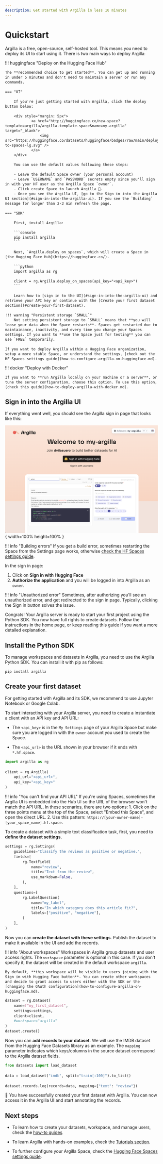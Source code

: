 ```yaml
---
description: Get started with Argilla in less 10 minutes
---
```


# Quickstart

Argilla is a free, open-source, self-hosted tool. This means you need to deploy its UI to start using it. There is two main ways to deploy Argilla:

!!! huggingface "Deploy on the Hugging Face Hub"

    The **recommended choice to get started**. You can get up and running in under 5 minutes and don't need to maintain a server or run any commands.

    === "UI"

        If you're just getting started with Argilla, click the deploy button below:

        <div style="margin: 5px">
                <a href="http://huggingface.co/new-space?template=argilla/argilla-template-space&name=my-argilla" target="_blank">
                    <img src="https://huggingface.co/datasets/huggingface/badges/raw/main/deploy-to-spaces-lg.svg" />
                </a>
        </div>

        You can use the default values following these steps:

        - Leave the default Space owner (your personal account)
        - Leave `USERNAME` and `PASSWORD` secrets empty since you'll sign in with your HF user as the Argilla Space `owner`.
        - Click create Space to launch Argilla 🚀.
        - Once you see the Argilla UI, [go to the Sign in into the Argilla UI section](#sign-in-into-the-argilla-ui). If you see the `Building` message for longer than 2-3 min refresh the page.

    === "SDK"

        First, install Argilla:

        ```console
        pip install argilla
        ```

        Next, `Argilla.deploy_on_spaces`, which will create a Space in [the Hugging Face Hub](https://huggingface.co/).

        ```python
        import argilla as rg

        client = rg.Argilla.deploy_on_spaces(api_key="<api_key>")
        ```

        Learn how to [sign in to the UI](#sign-in-into-the-argilla-ui) and retrieve your API key or continue with the [Create your first dataset section](#create-your-first-dataset).

    !!! warning "Persistent storage `SMALL`"
        Not setting persistent storage to `SMALL` means that **you will loose your data when the Space restarts**. Spaces get restarted due to maintainance, inactivity, and every time you change your Spaces settings. If you want to **use the Space just for testing** you can use `FREE` temporarily.

    If you want to deploy Argilla within a Hugging Face organization, setup a more stable Space, or understand the settings, [check out the HF Spaces settings guide](how-to-configure-argilla-on-huggingface.md).

!!! docker "Deploy with Docker"

    If you want to **run Argilla locally on your machine or a server**, or tune the server configuration, choose this option. To use this option, [check this guide](how-to-deploy-argilla-with-docker.md).

## Sign in into the Argilla UI
If everything went well, you should see the Argilla sign in page that looks like this:

![Focus view](../assets/images/getting_started/signin-hf-page.png){ width=100% height=100% }

!!! info "Building errors"
    If you get a build error, sometimes restarting the Space from the Settings page works, otherwise [check the HF Spaces settings guide](how-to-configure-argilla-on-huggingface.md).

In the sign in page:

1. Click on **Sign in with Hugging Face**
2. **Authorize the application** and you will be logged in into Argilla as an `owner`.

!!! info "Unauthorized error"
    Sometimes, after authorizing you'll see an unauthorized error, and get redirected to the sign in page. Typically, clicking the Sign in button solves the issue.

Congrats! Your Argilla server is ready to start your first project using the Python SDK. You now have full rights to create datasets. Follow the instructions in the home page, or keep reading this guide if you want a more detailed explanation.

## Install the Python SDK

To manage workspaces and datasets in Argilla, you need to use the Argilla Python SDK. You can install it with pip as follows:

```console
pip install argilla
```

## Create your first dataset

For getting started with Argilla and its SDK, we recommend to use Jupyter Notebook or Google Colab.

To start interacting with your Argilla server, you need to create a instantiate a client with an API key and API URL:

- The `<api_key>` is in the `My Settings` page of your Argilla Space but make sure you are logged in with the `owner` account you used to create the Space.

- The `<api_url>` is the URL shown in your browser if it ends with `*.hf.space`.

```python
import argilla as rg

client = rg.Argilla(
    api_url="<api_url>",
    api_key="<api_key>"
)
```

!!! info "You can't find your API URL"
    If you're using Spaces, sometimes the Argilla UI is embedded into the Hub UI so the URL of the browser won't match the API URL. In these scenarios, there are two options:
        1. Click on the three points menu at the top of the Space, select "Embed this Space", and open the direct URL.
        2. Use this pattern: `https://[your-owner-name]-[your_space_name].hf.space`.

To create a dataset with a simple text classification task, first, you need to **define the dataset settings**.

```python
settings = rg.Settings(
    guidelines="Classify the reviews as positive or negative.",
    fields=[
        rg.TextField(
            name="review",
            title="Text from the review",
            use_markdown=False,
        ),
    ],
    questions=[
        rg.LabelQuestion(
            name="my_label",
            title="In which category does this article fit?",
            labels=["positive", "negative"],
        )
    ],
)
```

Now you can **create the dataset with these settings**. Publish the dataset to make it available in the UI and add the records.

!!! info "About workspaces"
    Workspaces in Argilla group datasets and user access rights. The `workspace` parameter is optional in this case. If you don't specify it, the dataset will be created in the default workspace `argilla`.

    By default, **this workspace will be visible to users joining with the Sign in with Hugging Face button**. You can create other workspaces and decide to grant access to users either with the SDK or the [changing the OAuth configuration](how-to-configure-argilla-on-huggingface.md).

```python
dataset = rg.Dataset(
    name=f"my_first_dataset",
    settings=settings,
    client=client,
    #workspace="argilla"
)
dataset.create()
```

Now you can **add records to your dataset**. We will use the IMDB dataset from the Hugging Face Datasets library as an example. The `mapping` parameter indicates which keys/columns in the source dataset correspond to the Argilla dataset fields.

```python
from datasets import load_dataset

data = load_dataset("imdb", split="train[:100]").to_list()

dataset.records.log(records=data, mapping={"text": "review"})
```

🎉 You have successfully created your first dataset with Argilla. You can now access it in the Argilla UI and start annotating the records.

## Next steps

- To learn how to create your datasets, workspace, and manage users, check the [how-to guides](../how_to_guides/index.md).

- To learn Argilla with hands-on examples, check the [Tutorials section](../tutorials/index.md).

- To further configure your Argilla Space, check the [Hugging Face Spaces settings guide](how-to-configure-argilla-on-huggingface.md).